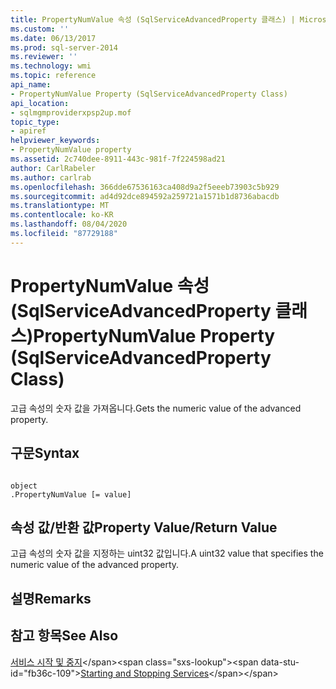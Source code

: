 ```yaml
---
title: PropertyNumValue 속성 (SqlServiceAdvancedProperty 클래스) | Microsoft Docs
ms.custom: ''
ms.date: 06/13/2017
ms.prod: sql-server-2014
ms.reviewer: ''
ms.technology: wmi
ms.topic: reference
api_name:
- PropertyNumValue Property (SqlServiceAdvancedProperty Class)
api_location:
- sqlmgmproviderxpsp2up.mof
topic_type:
- apiref
helpviewer_keywords:
- PropertyNumValue property
ms.assetid: 2c740dee-8911-443c-981f-7f224598ad21
author: CarlRabeler
ms.author: carlrab
ms.openlocfilehash: 366dde67536163ca408d9a2f5eeeb73903c5b929
ms.sourcegitcommit: ad4d92dce894592a259721a1571b1d8736abacdb
ms.translationtype: MT
ms.contentlocale: ko-KR
ms.lasthandoff: 08/04/2020
ms.locfileid: "87729188"
---
```

# <a name="propertynumvalue-property-sqlserviceadvancedproperty-class"></a><span data-ttu-id="fb36c-102">PropertyNumValue 속성(SqlServiceAdvancedProperty 클래스)</span><span class="sxs-lookup"><span data-stu-id="fb36c-102">PropertyNumValue Property (SqlServiceAdvancedProperty Class)</span></span>
  <span data-ttu-id="fb36c-103">고급 속성의 숫자 값을 가져옵니다.</span><span class="sxs-lookup"><span data-stu-id="fb36c-103">Gets the numeric value of the advanced property.</span></span>  
  
## <a name="syntax"></a><span data-ttu-id="fb36c-104">구문</span><span class="sxs-lookup"><span data-stu-id="fb36c-104">Syntax</span></span>  
  
```  
  
object  
.PropertyNumValue [= value]  
```  
  
## <a name="property-valuereturn-value"></a><span data-ttu-id="fb36c-105">속성 값/반환 값</span><span class="sxs-lookup"><span data-stu-id="fb36c-105">Property Value/Return Value</span></span>  
 <span data-ttu-id="fb36c-106">고급 속성의 숫자 값을 지정하는 uint32 값입니다.</span><span class="sxs-lookup"><span data-stu-id="fb36c-106">A uint32 value that specifies the numeric value of the advanced property.</span></span>  
  
## <a name="remarks"></a><span data-ttu-id="fb36c-107">설명</span><span class="sxs-lookup"><span data-stu-id="fb36c-107">Remarks</span></span>  
  
## <a name="see-also"></a><span data-ttu-id="fb36c-108">참고 항목</span><span class="sxs-lookup"><span data-stu-id="fb36c-108">See Also</span></span>  
 <span data-ttu-id="fb36c-109">[서비스 시작 및 중지](https://technet.microsoft.com/library/ms174886\(v=sql.105\).aspx)</span><span class="sxs-lookup"><span data-stu-id="fb36c-109">[Starting and Stopping Services](https://technet.microsoft.com/library/ms174886\(v=sql.105\).aspx)</span></span>  
  
  
